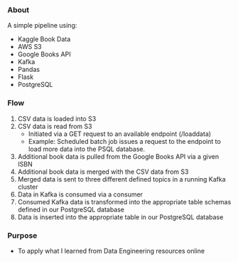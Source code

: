 ### About

A simple pipeline using:

- Kaggle Book Data
- AWS S3
- Google Books API
- Kafka
- Pandas
- Flask
- PostgreSQL

### Flow

1. CSV data is loaded into S3
2. CSV data is read from S3
    - Initiated via a GET request to an available endpoint (/loaddata)
    - Example: Scheduled batch job issues a request to the endpoint to load more data into the PSQL database. 
3. Additional book data is pulled from the Google Books API via a given ISBN
4. Additional book data is merged with the CSV data from S3
5. Merged data is sent to three different defined topics in a running Kafka cluster
6. Data in Kafka is consumed via a consumer
7. Consumed Kafka data is transformed into the appropriate table schemas defined in our PostgreSQL database
8. Data is inserted into the appropriate table in our PostgreSQL database

### Purpose

- To apply what I learned from Data Engineering resources online
